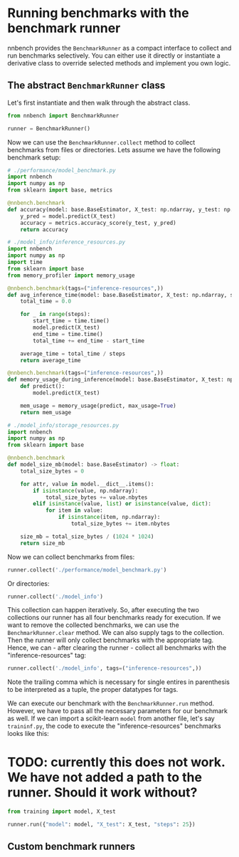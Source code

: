 # Running benchmarks with the benchmark runner

nnbench provides the `BenchmarkRunner` as a compact interface to collect and run benchmarks selectively.
You can either use it directly or instantiate a derivative class to override selected methods and implement you own logic.


##  The abstract `BenchmarkRunner`  class
Let's first instantiate and then walk through the abstract class.

```python
from nnbench import BenchmarkRunner

runner = BenchmarkRunner()
```

Now we can use the `BenchmarkRunner.collect` method to collect benchmarks from files or directories.
Lets assume we have the following benchmark setup:
```python
# ./performance/model_benchmark.py
import nnbench
import numpy as np
from sklearn import base, metrics

@nnbench.benchmark
def accuracy(model: base.BaseEstimator, X_test: np.ndarray, y_test: np.ndarray) -> float:
    y_pred = model.predict(X_test)
    accuracy = metrics.accuracy_score(y_test, y_pred)
    return accuracy
```

```python
# ./model_info/inference_resources.py
import nnbench
import numpy as np
import time
from sklearn import base
from memory_profiler import memory_usage

@nnbench.benchmark(tags=("inference-resources",))
def avg_inference_time(model: base.BaseEstimator, X_test: np.ndarray, steps: int) -> float:
    total_time = 0.0

    for _ in range(steps):
        start_time = time.time()
        model.predict(X_test)
        end_time = time.time()
        total_time += end_time - start_time

    average_time = total_time / steps
    return average_time

@nnbench.benchmark(tags=("inference-resources",))
def memory_usage_during_inference(model: base.BaseEstimator, X_test: np.ndarray) -> float:
    def predict():
        model.predict(X_test)

    mem_usage = memory_usage(predict, max_usage=True)
    return mem_usage
```

```python
# ./model_info/storage_resources.py
import nnbench
import numpy as np
from sklearn import base

@nnbench.benchmark
def model_size_mb(model: base.BaseEstimator) -> float:
    total_size_bytes = 0

    for attr, value in model.__dict__.items():
        if isinstance(value, np.ndarray):
            total_size_bytes += value.nbytes
        elif isinstance(value, list) or isinstance(value, dict):
            for item in value:
                if isinstance(item, np.ndarray):
                    total_size_bytes += item.nbytes

    size_mb = total_size_bytes / (1024 * 1024)
    return size_mb
```

Now we can collect benchmarks from files:

```python
runner.collect('./performance/model_benchmark.py')
```
Or directories:

```python
runner.collect('./model_info')
```

This collection can happen iteratively. So, after executing the two collections our runner has all four benchmarks ready for execution.
If we want to remove the collected benchmarks, we can use the `BenchmarkRunner.clear` method.
We can also supply tags to the collection. Then the runner will only collect benchmarks with the appropriate tag.
Hence, we can - after clearing the runner - collect all benchmarks with the "inference-resources" tag:

```python
runner.collect('./model_info', tags=("inference-resources",))
```
Note the trailing comma which is necessary for single entires in parenthesis to be interpreted as a tuple, the proper datatypes for tags.

We can execute our benchmark with the `BenchmarkRunner.run` method. However, we have to pass all the necessary parameters for our benchmark as well. 
If we can import a scikit-learn `model` from another file, let's say `traininf.py`, the code to execute the "inference-resources" benchmarks looks like this: 

# TODO: currently this does not work. We have not added a path to the runner. Should it work without?
```python
from training import model, X_test

runner.run({"model": model, "X_test": X_test, "steps": 25})
```

## Custom benchmark runners
